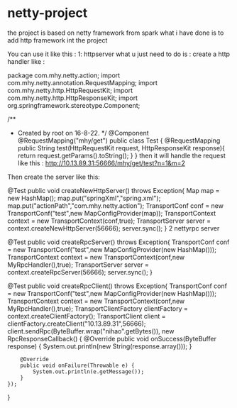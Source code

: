 # netty-project

the project is based on netty framework from spark what i have done is to add http framework int the project

You can use it like this : 1: httpserver what u just need to do is : create a http handler like :

package com.mhy.netty.action;
import com.mhy.netty.annotation.RequestMapping;
import com.mhy.netty.http.HttpRequestKit;
import com.mhy.netty.http.HttpResponseKit;
import org.springframework.stereotype.Component;

/**
* Created by root on 16-8-22.
*/
@Component
@RequestMapping("mhy/get")
public class Test {
    @RequestMapping
    public String test(HttpRequestKit request, HttpResponseKit response){
        return request.getParams().toString();
    }
}
then it will handle the request like this : http://10.13.89.31:56666/mhy/get/test?n=1&m=2

Then create the server like this:

@Test
public void createNewHttpServer() throws Exception{
    Map map = new HashMap();
    map.put("springXml","spring.xml");
    map.put("actionPath","com.mhy.netty.action");
    TransportConf conf = new TransportConf("test",new MapConfigProvider(map));
    TransportContext context = new TransportContext(conf,true);
    TransportServer server =  context.createNewHttpServer(56666);
    server.sync();
}
2 nettyrpc server

@Test
public void createRpcServer() throws Exception{
    TransportConf conf = new TransportConf("test",new MapConfigProvider(new HashMap()));
    TransportContext context = new TransportContext(conf,new MyRpcHandler(),true);
    TransportServer server =  context.createRpcServer(56666);
    server.sync();
}


@Test
public void createRpcClient() throws Exception{
    TransportConf conf = new TransportConf("test",new MapConfigProvider(new HashMap()));
    TransportContext context = new TransportContext(conf,new MyRpcHandler(),true);
    TransportClientFactory clientFactory = context.createClientFactory();
    TransportClient client = clientFactory.createClient("10.13.89.31",56666);
    client.sendRpc(ByteBuffer.wrap("nihao".getBytes()), new RpcResponseCallback() {
        @Override
        public void onSuccess(ByteBuffer response) {
            System.out.println(new String(response.array()));
        }

        @Override
        public void onFailure(Throwable e) {
            System.out.println(e.getMessage());
        }
    });
}

